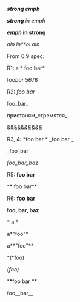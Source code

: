 ***strong emph***

***strong** in emph*

***emph* in strong**

*olo lo**ol olo*

From 0.9 spec:

R1: a * foo bar*

foo*bar*  5*6*78

R2: _foo bar_

foo_bar_

пристаням_стремятся_

&&&&&_&&&&&_

R3, 4: *foo bar * _foo bar _

_foo_bar

_foo_bar_baz_

R5: **foo bar**

** foo bar**

R6: __foo bar__

__foo, __bar__, baz__

* a *

a*"foo"*

a**"foo"**

*(*foo)

*(*foo*)*

**foo bar **

foo__bar__
